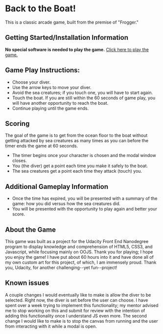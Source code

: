 # Back to the Boat!
This is a classic arcade game, built from the premise of "Frogger."  

## Getting Started/Installation Information
**No special software is needed to play the game.**
[Click here to play the game.](https://aliashleyg.github.io/arcade-game/)

## Game Play Instructions:
* Choose your diver.
* Use the arrow keys to move your diver.
* Avoid the sea creatures; if you touch one, you will have to start again.
* Touch the boat. If you are still within the 60 seconds of game play, you will have another opportunity to reach the boat.
* Continue playing until the game ends. 

## Scoring
The goal of the game is to get from the ocean floor to the boat without getting attacked by sea creatures as many times as you can before the timer ends the game at 60 seconds.

* The timer begins once your character is chosen and the modal window closes.
* You (the diver) get a point each time you make it safely to the boat.
* The sea creatures get a point each time they attack (touch) you.

## Additional Gameplay Information
* Once the time has expired, you will be presented with a summary of the game: how you did versus how the sea creatures did. 
* You will be presented with the opportunity to play again and better your score. 

## About the Game
This game was built as a project for the Udacity Front End Nanodegree program to display knowledge and comprehension of HTML5, CSS3, and Javascript, while focusing mainly on OOJS. Thank you for playing; I hope you enjoy the game! I have put about 60 hours into it and have done all of my own custom art for this project, of which, I am immensely proud. Thank you, Udacity, for another challenging--yet fun--project!

## Known issues
A couple changes I would eventually like to make is allow the diver to be selected. Right now, the diver is set before the user can choose. I have spent over a week trying to implement this functionality; my mentor advised me to stop working on this and submit for review with the intention of adding this functionality once I understand JS even more. The second change I would like to make is to stop the canvas from running and the user from interacting with it while a modal is open. 
